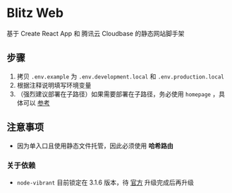 # Blitz Web

基于 Create React App 和 腾讯云 Cloudbase 的静态网站脚手架

## 步骤

1. 拷贝 `.env.example` 为 `.env.development.local` 和 `.env.production.local`
2. 根据注释说明填写环境变量
3. （强烈建议部署在子路径）如果需要部署在子路径，务必使用 `homepage` ，具体可以 [参考](https://create-react-app.dev/docs/deployment/#building-for-relative-paths)

## 注意事项

+ 因为单入口且使用静态文件托管，因此必须使用 **哈希路由**

### 关于依赖

+ `node-vibrant` 目前锁定在 3.1.6 版本，待 [官方](https://github.com/Vibrant-Colors/node-vibrant) 升级完成后再升级
